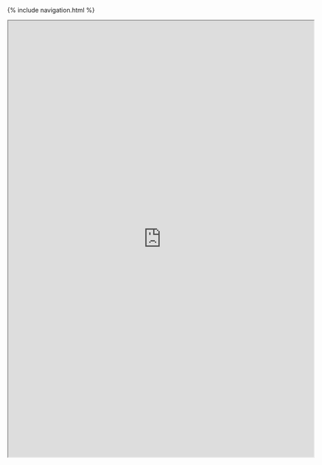 {% include navigation.html %}

<iframe height="1000px" width="700px" src="https://khushib24.github.io/khushi12.github.io?lite=true#/menu.py"></iframe>
